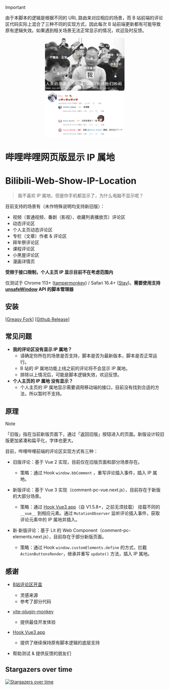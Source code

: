> [!IMPORTANT]
> 由于本脚本的逻辑是根据不同的 URL 路由来对应相应的场景，而 B 站前端的评论区代码实际上混合了三种不同的实现方式，因此每次 B 站前端更新都有可能导致原有逻辑失效。如果遇到相关场景无法正常显示的情况，欢迎及时反馈。

<p align="center">
    <img src="./assets/banner.jpg" width = "50%">
    <img src="./assets/preview.png" width = "50%">
</p>

# 哔哩哔哩网页版显示 IP 属地
# Bilibili-Web-Show-IP-Location

> 我不喜欢 IP 属地，但是你手机都显示了，为什么电脑不显示呢？

目前支持的场景有（未作特殊说明均支持新旧版）：

- 视频（普通视频、番剧（影视）、收藏列表播放页）评论区
- 动态评论区
- 个人主页动态评论区
- 专栏（文章）作者 & 评论区
- 拜年祭评论区
- 课程评论区
- 小黑屋评论区
- 漫画详情页

 **受限于接口限制，个人主页 IP 显示目前不在考虑范围内**

仅测试于 Chrome 113+ ([tampermonkey](https://github.com/Tampermonkey/tampermonkey)) / Safari 16.4+ ([Stay](https://github.com/shenruisi/Stay))。**需要使用支持 [unsafeWindow](https://www.tampermonkey.net/documentation.php#api:unsafeWindow) API 的脚本管理器**

## 安装

[[Greasy Fork](https://greasyfork.org/zh-CN/scripts/466815)] [[Github Release](https://github.com/MaxChang3/Bilibili-Web-Show-IP-Location/releases/latest/download/bilibili-web-show-ip-location.user.js)]

## 常见问题

- **我的评论区没有显示 IP 属地？**
  - 请确定你所在的场景是否支持，脚本是否为最新版本，脚本是否正常运行。
  - B 站的 IP 属地功能上线之前的评论将不会显示 IP 属地。
  - 排除以上情况后，可能是脚本逻辑失效，欢迎反馈。
- **个人主页的 IP 属地 没有显示？**
  - 个人主页的 IP 属地显示需要调用移动端的接口，目前没有找到合适的方法，所以暂时不支持。

## 原理

> [!NOTE]
> 「旧版」指在当前新版页面下，通过「返回旧版」按钮进入的页面。新版设计较旧版更加紧凑和扁平化，字体也更大。

目前，哔哩哔哩前端的评论区实现方式有三种：

- 旧版评论：基于 Vue 2 实现，目前仅在旧版页面和部分场景存在。
  - 策略：通过 Hook `window.bbComment` ，重写评论插入事件，插入 IP 属地。

- 新版评论：基于 Vue 3 实现（comment-pc-vue.next.js），目前存在于新版的大部分场景。
  - 策略：通过 [Hook Vue3 app](https://greasyfork.org/scripts/449444)（自 V1.5.8+，之前无须挂载） 挂载不同的 `__vue__` 到相应元素。通过 `MutationObserver` 监听评论插入事件，获取评论元素中的 IP 属地并插入。

- 新·新版评论：基于 Lit 的 Web Component（comment-pc-elements.next.js），目前存在于部分新版页面。
  - 策略：通过 Hook `window.customElements.define` 的方式，拦截 `ActionButtonsRender`，继承并重写 `update()` 方法，插入 IP 属地。

## 感谢

- [B站评论区开盒](https://greasyfork.org/zh-CN/scripts/448434)
  - 灵感来源
  - 参考了部分代码

- [vite-plugin-monkey](https://github.com/lisonge/vite-plugin-monkey)
  - 提供最佳开发体验

- [Hook Vue3 app](https://greasyfork.org/scripts/449444)
  - 提供了继续保持原有脚本逻辑的底层支持

- 帮助测试 & 提供反馈的朋友们

## Stargazers over time

[![Stargazers over time](https://starchart.cc/maxchang3/Bilibili-Web-Show-IP-Location.svg?variant=adaptive)](https://starchart.cc/maxchang3/Bilibili-Web-Show-IP-Location)
